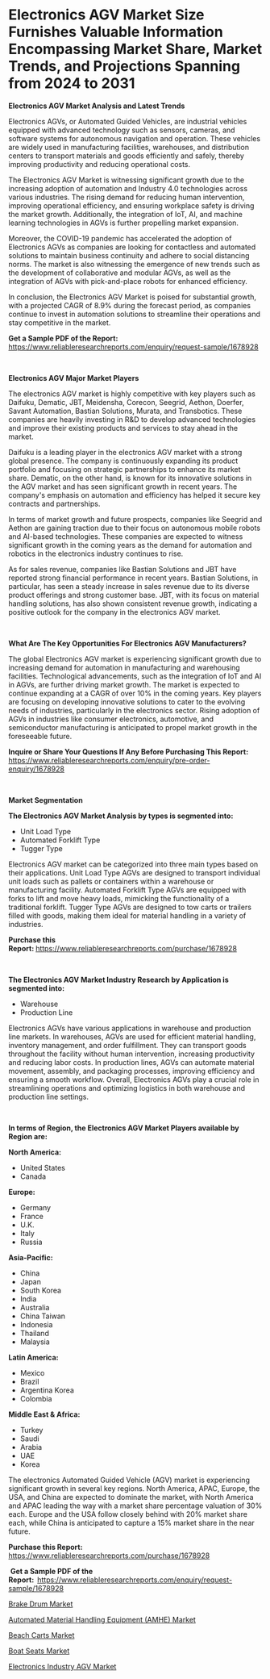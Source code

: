 <p><h1>Electronics AGV Market Size Furnishes Valuable Information Encompassing Market Share, Market Trends, and Projections Spanning from 2024 to 2031</h1></p><p><strong>Electronics AGV Market Analysis and Latest Trends</strong></p>
<p><p>Electronics AGVs, or Automated Guided Vehicles, are industrial vehicles equipped with advanced technology such as sensors, cameras, and software systems for autonomous navigation and operation. These vehicles are widely used in manufacturing facilities, warehouses, and distribution centers to transport materials and goods efficiently and safely, thereby improving productivity and reducing operational costs.</p><p>The Electronics AGV Market is witnessing significant growth due to the increasing adoption of automation and Industry 4.0 technologies across various industries. The rising demand for reducing human intervention, improving operational efficiency, and ensuring workplace safety is driving the market growth. Additionally, the integration of IoT, AI, and machine learning technologies in AGVs is further propelling market expansion.</p><p>Moreover, the COVID-19 pandemic has accelerated the adoption of Electronics AGVs as companies are looking for contactless and automated solutions to maintain business continuity and adhere to social distancing norms. The market is also witnessing the emergence of new trends such as the development of collaborative and modular AGVs, as well as the integration of AGVs with pick-and-place robots for enhanced efficiency.</p><p>In conclusion, the Electronics AGV Market is poised for substantial growth, with a projected CAGR of 8.9% during the forecast period, as companies continue to invest in automation solutions to streamline their operations and stay competitive in the market.</p></p>
<p><strong>Get a Sample PDF of the Report:&nbsp;</strong> <a href="https://www.reliableresearchreports.com/enquiry/request-sample/1678928">https://www.reliableresearchreports.com/enquiry/request-sample/1678928</a></p>
<p>&nbsp;</p>
<p><strong>Electronics AGV Major Market Players</strong></p>
<p><p>The electronics AGV market is highly competitive with key players such as Daifuku, Dematic, JBT, Meidensha, Corecon, Seegrid, Aethon, Doerfer, Savant Automation, Bastian Solutions, Murata, and Transbotics. These companies are heavily investing in R&D to develop advanced technologies and improve their existing products and services to stay ahead in the market.</p><p>Daifuku is a leading player in the electronics AGV market with a strong global presence. The company is continuously expanding its product portfolio and focusing on strategic partnerships to enhance its market share. Dematic, on the other hand, is known for its innovative solutions in the AGV market and has seen significant growth in recent years. The company's emphasis on automation and efficiency has helped it secure key contracts and partnerships.</p><p>In terms of market growth and future prospects, companies like Seegrid and Aethon are gaining traction due to their focus on autonomous mobile robots and AI-based technologies. These companies are expected to witness significant growth in the coming years as the demand for automation and robotics in the electronics industry continues to rise.</p><p>As for sales revenue, companies like Bastian Solutions and JBT have reported strong financial performance in recent years. Bastian Solutions, in particular, has seen a steady increase in sales revenue due to its diverse product offerings and strong customer base. JBT, with its focus on material handling solutions, has also shown consistent revenue growth, indicating a positive outlook for the company in the electronics AGV market.</p></p>
<p>&nbsp;</p>
<p><strong>What Are The Key Opportunities For Electronics AGV Manufacturers?</strong></p>
<p><p>The global Electronics AGV market is experiencing significant growth due to increasing demand for automation in manufacturing and warehousing facilities. Technological advancements, such as the integration of IoT and AI in AGVs, are further driving market growth. The market is expected to continue expanding at a CAGR of over 10% in the coming years. Key players are focusing on developing innovative solutions to cater to the evolving needs of industries, particularly in the electronics sector. Rising adoption of AGVs in industries like consumer electronics, automotive, and semiconductor manufacturing is anticipated to propel market growth in the foreseeable future.</p></p>
<p><strong>Inquire or Share Your Questions If Any Before Purchasing This Report:</strong> <a href="https://www.reliableresearchreports.com/enquiry/pre-order-enquiry/1678928">https://www.reliableresearchreports.com/enquiry/pre-order-enquiry/1678928</a></p>
<p>&nbsp;</p>
<p><strong>Market Segmentation</strong></p>
<p><strong>The Electronics AGV Market Analysis by types is segmented into:</strong></p>
<p><ul><li>Unit Load Type</li><li>Automated Forklift Type</li><li>Tugger Type</li></ul></p>
<p><p>Electronics AGV market can be categorized into three main types based on their applications. Unit Load Type AGVs are designed to transport individual unit loads such as pallets or containers within a warehouse or manufacturing facility. Automated Forklift Type AGVs are equipped with forks to lift and move heavy loads, mimicking the functionality of a traditional forklift. Tugger Type AGVs are designed to tow carts or trailers filled with goods, making them ideal for material handling in a variety of industries.</p></p>
<p><strong>Purchase this Report:&nbsp;</strong><a href="https://www.reliableresearchreports.com/purchase/1678928">https://www.reliableresearchreports.com/purchase/1678928</a></p>
<p>&nbsp;</p>
<p><strong>The Electronics AGV Market Industry Research by Application is segmented into:</strong></p>
<p><ul><li>Warehouse</li><li>Production Line</li></ul></p>
<p><p>Electronics AGVs have various applications in warehouse and production line markets. In warehouses, AGVs are used for efficient material handling, inventory management, and order fulfillment. They can transport goods throughout the facility without human intervention, increasing productivity and reducing labor costs. In production lines, AGVs can automate material movement, assembly, and packaging processes, improving efficiency and ensuring a smooth workflow. Overall, Electronics AGVs play a crucial role in streamlining operations and optimizing logistics in both warehouse and production line settings.</p></p>
<p>&nbsp;</p>
<p><strong>In terms of Region, the Electronics AGV Market Players available by Region are:</strong></p>
<p>
    <p> <strong> North America: </strong>
        <ul>
            <li>United States</li>
            <li>Canada</li>
        </ul>
        </p> 
    <p> <strong> Europe: </strong>
        <ul>
            <li>Germany</li>
            <li>France</li>
            <li>U.K.</li>
            <li>Italy</li>
            <li>Russia</li>
        </ul>
        </p> 
    <p> <strong> Asia-Pacific: </strong>
        <ul>
            <li>China</li>
            <li>Japan</li>
            <li>South Korea</li>
            <li>India</li>
            <li>Australia</li>
            <li>China Taiwan</li>
            <li>Indonesia</li>
            <li>Thailand</li>
            <li>Malaysia</li>
        </ul>
        </p> 
    <p> <strong> Latin America: </strong>
        <ul>
            <li>Mexico</li>
            <li>Brazil</li>
            <li>Argentina Korea</li>
            <li>Colombia</li>
        </ul>
        </p> 
    <p> <strong> Middle East & Africa: </strong>
        <ul>
            <li>Turkey</li>
            <li>Saudi</li>
            <li>Arabia</li>
            <li>UAE</li>
            <li>Korea</li>
        </ul>
    </p>
    </p>
<p><p>The electronics Automated Guided Vehicle (AGV) market is experiencing significant growth in several key regions. North America, APAC, Europe, the USA, and China are expected to dominate the market, with North America and APAC leading the way with a market share percentage valuation of 30% each. Europe and the USA follow closely behind with 20% market share each, while China is anticipated to capture a 15% market share in the near future.</p></p>
<p><strong>Purchase this Report: </strong><a href="https://www.reliableresearchreports.com/purchase/1678928">https://www.reliableresearchreports.com/purchase/1678928</a></p>
<p>&nbsp;<strong>Get a Sample PDF of the Report:&nbsp;&nbsp;</strong><a href="https://www.reliableresearchreports.com/enquiry/request-sample/1678928">https://www.reliableresearchreports.com/enquiry/request-sample/1678928</a></p>
<p><strong></strong></p>
<p><p><a href="https://medium.com/@suepaterson547/brake-drum-market-insights-into-market-cagr-market-trends-and-growth-strategies-d1639a61a11e">Brake Drum Market</a></p><p><a href="https://github.com/eeaveuhhh/Market-Research-Report-List-1/blob/main/automated-material-handling-equipment-amhe-market.md">Automated Material Handling Equipment (AMHE) Market</a></p><p><a href="https://medium.com/@suepaterson547/beach-carts-nbsp-market-focuses-on-market-share-size-and-projected-forecast-till-2031-7c96cba724f7">Beach Carts Market</a></p><p><a href="https://medium.com/@suepaterson547/boat-seats-market-research-report-its-history-and-forecast-2024-to-2031-4e82db3b49e8">Boat Seats Market</a></p><p><a href="https://github.com/brentleyjimmiealvaradoz4l1rea/Market-Research-Report-List-1/blob/main/electronics-industry-agv-market.md">Electronics Industry AGV Market</a></p></p>